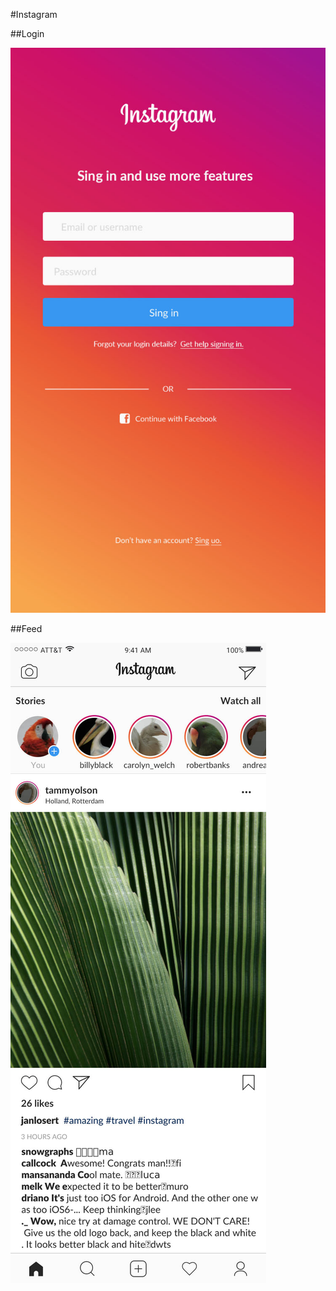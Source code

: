 #Instagram

##Login

![rendu-login-page](./psd/Instagram-Original-Sign-In-sketch.jpg)

##Feed

![rendu-login-page](./psd/Instagram-Original-Main-sketch.jpg)